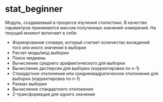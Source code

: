 # stat_beginner
Модуль, создаваемый в процессе изучения статистики. В качестве параметров принимается массив полученных значений-измерений.
На текущий момент включает в себя:
- Формирование словаря, который считает количество вхождений того или иного значения в выборке
- Расчет моды/мод выборки
- Поиск медианы
- Вычисление среднего арифметического для выборки
- Вычисление дисперсии для выборки (корректировка по n-1)
- Стандартное отклонение или среднеквадратическое отклонение для выборки (корректировка по n-1)
- Размах выборки
- Вычисление стандартного отклонения
- Z-трансформация для одного значения
